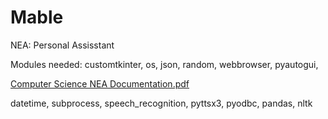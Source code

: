 # Mable
NEA: Personal Assisstant 

Modules needed:
customtkinter,
os,
json,
random,
webbrowser,
pyautogui,

[Computer Science NEA Documentation.pdf](https://github.com/user-attachments/files/21740266/Computer.Science.NEA.Documentation.pdf)

datetime,
subprocess,
speech_recognition,
pyttsx3,
pyodbc,
pandas,
nltk


